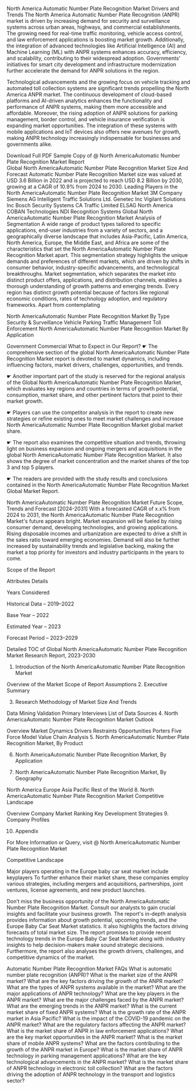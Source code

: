 North America Automatic Number Plate Recognition Market Drivers and Trends
The North America Automatic Number Plate Recognition (ANPR) market is driven by increasing demand for security and surveillance systems across urban areas, highways, and commercial establishments. The growing need for real-time traffic monitoring, vehicle access control, and law enforcement applications is boosting market growth. Additionally, the integration of advanced technologies like Artificial Intelligence (AI) and Machine Learning (ML) with ANPR systems enhances accuracy, efficiency, and scalability, contributing to their widespread adoption. Governments' initiatives for smart city development and infrastructure modernization further accelerate the demand for ANPR solutions in the region.

Technological advancements and the growing focus on vehicle tracking and automated toll collection systems are significant trends propelling the North America ANPR market. The continuous development of cloud-based platforms and AI-driven analytics enhances the functionality and performance of ANPR systems, making them more accessible and affordable. Moreover, the rising adoption of ANPR solutions for parking management, border control, and vehicle insurance verification is expanding market opportunities. The integration of these systems with mobile applications and IoT devices also offers new avenues for growth, making ANPR technology increasingly indispensable for businesses and governments alike.

Download Full PDF Sample Copy of @ North AmericaAutomatic Number Plate Recognition Market Report  
Global North AmericaAutomatic Number Plate Recognition Market Size And Forecast
Automatic Number Plate Recognition Market size was valued at USD 3.6 Billion in 2022 and is projected to reach USD 8.2 Billion by 2030, growing at a CAGR of 10.9% from 2024 to 2030.
Leading Players in the North AmericaAutomatic Number Plate Recognition Market
3M Company
Siemens AG
Intelligent Traffic Solutions Ltd.
Genetec Inc
Vigilant Solutions Inc
Bosch Security Systems
CA Traffic Limited
ELSAG North America
COBAN Technologies
NDI Recognition Systems
Global North AmericaAutomatic Number Plate Recognition Market Analysis of Segmentation
A wide range of product types tailored to specific applications, end-user industries from a variety of sectors, and a geographically diverse landscape that includes Asia-Pacific, Latin America, North America, Europe, the Middle East, and Africa are some of the characteristics that set the North AmericaAutomatic Number Plate Recognition Market apart. This segmentation strategy highlights the unique demands and preferences of different markets, which are driven by shifts in consumer behavior, industry-specific advancements, and technological breakthroughs. Market segmentation, which separates the market into distinct product offers, applications, and distribution channels, enables a thorough understanding of growth patterns and emerging trends. Every region has distinct growth potential because of factors like regional economic conditions, rates of technology adoption, and regulatory frameworks. Apart from contemplating

North AmericaAutomatic Number Plate Recognition Market By Type
Security & Surveillance
Vehicle Parking
Traffic Management
Toll Enforcement
North AmericaAutomatic Number Plate Recognition Market By Application

Government
Commercial
What to Expect in Our Report?
☛ The comprehensive section of the global North AmericaAutomatic Number Plate Recognition Market report is devoted to market dynamics, including influencing factors, market drivers, challenges, opportunities, and trends.

☛ Another important part of the study is reserved for the regional analysis of the Global North AmericaAutomatic Number Plate Recognition Market, which evaluates key regions and countries in terms of growth potential, consumption, market share, and other pertinent factors that point to their market growth.

☛ Players can use the competitor analysis in the report to create new strategies or refine existing ones to meet market challenges and increase North AmericaAutomatic Number Plate Recognition Market global market share.

☛ The report also examines the competitive situation and trends, throwing light on business expansion and ongoing mergers and acquisitions in the global North AmericaAutomatic Number Plate Recognition Market. It also shows the degree of market concentration and the market shares of the top 3 and top 5 players.

☛ The readers are provided with the study results and conclusions contained in the North AmericaAutomatic Number Plate Recognition Market Global Market Report.

North AmericaAutomatic Number Plate Recognition Market Future Scope, Trends and Forecast [2024-2031]
With a forecasted CAGR of x.x% from 2024 to 2031, the North AmericaAutomatic Number Plate Recognition Market's future appears bright. Market expansion will be fueled by rising consumer demand, developing technologies, and growing applications. Rising disposable incomes and urbanization are expected to drive a shift in the sales ratio toward emerging economies. Demand will also be further increased by sustainability trends and legislative backing, making the market a top priority for investors and industry participants in the years to come.

Scope of the Report

Attributes Details

Years Considered

Historical Data – 2019–2022

Base Year – 2022

Estimated Year – 2023

Forecast Period – 2023–2029

Detailed TOC of Global North AmericaAutomatic Number Plate Recognition Market Research Report, 2023-2030
1. Introduction of the North AmericaAutomatic Number Plate Recognition Market

Overview of the Market
Scope of Report
Assumptions
2. Executive Summary

3. Research Methodology of Market Size And Trends

Data Mining
Validation
Primary Interviews
List of Data Sources
4. North AmericaAutomatic Number Plate Recognition Market Outlook

Overview
Market Dynamics
Drivers
Restraints
Opportunities
Porters Five Force Model
Value Chain Analysis
5. North AmericaAutomatic Number Plate Recognition Market, By Product

6. North AmericaAutomatic Number Plate Recognition Market, By Application

7. North AmericaAutomatic Number Plate Recognition Market, By Geography

North America
Europe
Asia Pacific
Rest of the World
8. North AmericaAutomatic Number Plate Recognition Market Competitive Landscape

Overview
Company Market Ranking
Key Development Strategies
9. Company Profiles

10. Appendix

For More Information or Query, visit @ North AmericaAutomatic Number Plate Recognition Market

Competitive Landscape

Major players operating in the Europe baby car seat market include keyplayers To further enhance their market share, these companies employ various strategies, including mergers and acquisitions, partnerships, joint ventures, license agreements, and new product launches.

Don’t miss the business opportunity of the North AmericaAutomatic Number Plate Recognition Market. Consult our analysts to gain crucial insights and facilitate your business growth.
The report's in-depth analysis provides information about growth potential, upcoming trends, and the Europe Baby Car Seat Market statistics. It also highlights the factors driving forecasts of total market size. The report promises to provide recent technology trends in the Europe Baby Car Seat Market along with industry insights to help decision-makers make sound strategic decisions. Furthermore, the report also analyses the growth drivers, challenges, and competitive dynamics of the market.

Automatic Number Plate Recognition Market FAQs
What is automatic number plate recognition (ANPR)?
What is the market size of the ANPR market?
What are the key factors driving the growth of the ANPR market?
What are the types of ANPR systems available in the market?
What are the major applications of ANPR technology?
What are the key players in the ANPR market?
What are the major challenges faced by the ANPR market?
What are the emerging trends in the ANPR market?
What is the current market share of fixed ANPR systems?
What is the growth rate of the ANPR market in Asia Pacific?
What is the impact of the COVID-19 pandemic on the ANPR market?
What are the regulatory factors affecting the ANPR market?
What is the market share of ANPR in law enforcement applications?
What are the key market opportunities in the ANPR market?
What is the market share of mobile ANPR systems?
What are the factors contributing to the growth of the ANPR market in Europe?
What is the market share of ANPR technology in parking management applications?
What are the key technological advancements in the ANPR market?
What is the market share of ANPR technology in electronic toll collection?
What are the factors driving the adoption of ANPR technology in the transport and logistics sector?
